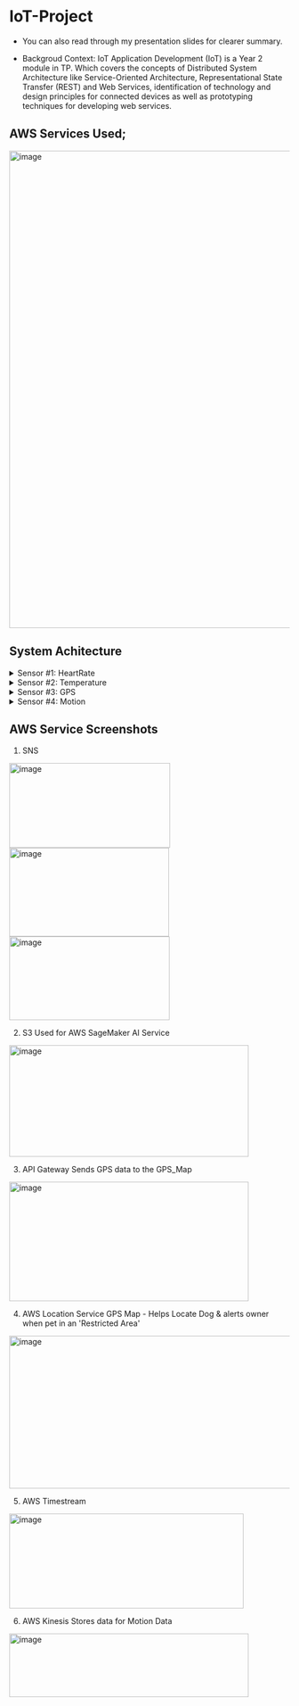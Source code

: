 # IoT-Project
- You can also read through my presentation slides for clearer summary.

- Backgroud Context: IoT Application Development (IoT) is a Year 2 module in TP. Which covers the concepts of Distributed System Architecture like Service-Oriented Architecture, Representational State Transfer (REST) and Web Services, identification of technology and design principles for connected devices as well as prototyping techniques for developing web services.

## AWS Services Used;
<img width="1432" height="856" alt="image" src="https://github.com/user-attachments/assets/94b96f88-d51d-4b74-a66e-a136a905a95b" />

## System Achitecture
<details>
  <summary>Sensor #1: HeartRate</summary>
  <img width="1360" height="912" alt="image" src="https://github.com/user-attachments/assets/986d4110-7d36-40e9-a0e1-95cbbd2c44a4" />
</details>

<details>
  <summary>Sensor #2: Temperature</summary>
  <img width="1114" height="894" alt="image" src="https://github.com/user-attachments/assets/3098c5a4-e52f-4c11-8a1a-2ff338e3ce0f" />
</details>

<details>
  <summary>Sensor #3: GPS</summary>
  <img width="1220" height="926" alt="image" src="https://github.com/user-attachments/assets/2b3fa58b-cccf-4f9a-a90c-b7cf92e024fa" />
</details>

<details>
  <summary>Sensor #4: Motion</summary>
  <img width="1146" height="884" alt="image" src="https://github.com/user-attachments/assets/cbf4c027-3780-419a-9d35-7ff784fd5a28" />
</details>

## AWS Service Screenshots
1. SNS
<img width="289" height="152" alt="image" src="https://github.com/user-attachments/assets/575fbdc5-1d50-4627-a9b9-72853a2e8f03" />
<img width="287" height="159" alt="image" src="https://github.com/user-attachments/assets/bbfe90fc-0f87-4b85-877b-d5232d2da4a2" />
<img width="288" height="150" alt="image" src="https://github.com/user-attachments/assets/f77bedb1-1e37-4d28-8915-60b4daf5450e" />


2. S3
Used for AWS SageMaker AI Service
<img width="430" height="200" alt="image" src="https://github.com/user-attachments/assets/9c31b47c-5144-4195-939c-4550a6ce94a3" />

3. API Gateway
Sends GPS data to the GPS_Map
<img width="430" height="214" alt="image" src="https://github.com/user-attachments/assets/bb32dd49-f201-48b0-881c-b1dd0d053a6f" />

4. AWS Location Service
GPS Map - Helps Locate Dog & alerts owner when pet in an 'Restricted Area'
<img width="506" height="274" alt="image" src="https://github.com/user-attachments/assets/6bf82aa1-3846-4c7e-bd1d-f798c8923787" />

5. AWS Timestream
<img width="421" height="170" alt="image" src="https://github.com/user-attachments/assets/7a69d912-6d23-4450-b67d-c87b25654a7a" />

6. AWS Kinesis
Stores data for Motion Data
<img width="430" height="114" alt="image" src="https://github.com/user-attachments/assets/63656459-493b-4ccd-8bfe-b7c36ec8c3de" />

